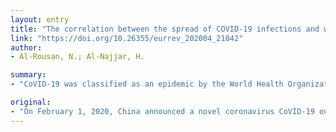 ```yaml
---
layout: entry
title: "The correlation between the spread of COVID-19 infections and weather variables in 30 Chinese provinces and the impact of Chinese government mitigation plans"
link: "https://doi.org/10.26355/eurrev_202004_21042"
author:
- Al-Rousan, N.; Al-Najjar, H.

summary:
- "CoVID-19 was classified as an epidemic by the World Health Organization. The disease was discovered and concentrated in Hubei Province, China. It was exported to all of the other Chinese provinces and spread globally. All plans have failed to contain the disease, and it has continued to spread to the rest of the world. This article forecasts the size of the disease spreading based on time series forecasting. Weather conditions largely influence the spread of coronavirus in most of the China provinces."

original:
- "On February 1, 2020, China announced a novel coronavirus CoVID-19 outbreak to the public. CoVID-19 was classified as an epidemic by the World Health Organization (WHO). Although the disease was discovered and concentrated in Hubei Province, China, it was exported to all of the other Chinese provinces and spread globally. As of this writing, all plans have failed to contain the novel coronavirus disease, and it has continued to spread to the rest of the world. This study aimed to explore and interpret the effect of environmental and metrological variables on the spread of coronavirus disease in 30 provinces in China, as well as to investigate the impact of new China regulations and plans to mitigate further spread of infections. This article forecasts the size of the disease spreading based on time series forecasting. The growing size of CoVID-19 in China for the next 210 days is estimated by predicting the expected confirmed and recovered cases. The results revealed that weather conditions largely influence the spread of coronavirus in most of the Chinese provinces. This study has determined that increasing temperature and short-wave radiation would positively increase the number of confirmed cases, mortality rate, and recovered cases. The findings of this study agree with the results of our previous study."
---
```



